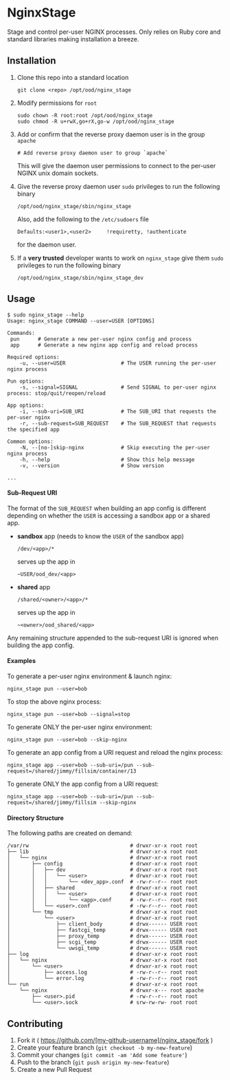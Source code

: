 # NginxStage

Stage and control per-user NGINX processes. Only relies on Ruby core and
standard libraries making installation a breeze.

## Installation

1. Clone this repo into a standard location

    ```
    git clone <repo> /opt/ood/nginx_stage
    ```

2. Modify permissions for `root`

    ```
    sudo chown -R root:root /opt/ood/nginx_stage
    sudo chmod -R u+rwX,go+rX,go-w /opt/ood/nginx_stage
    ```

3. Add or confirm that the reverse proxy daemon user is in the group `apache`

    ```
    # Add reverse proxy daemon user to group `apache`
    ```

    This will give the daemon user permissions to connect to the per-user NGINX
    unix domain sockets.

4. Give the reverse proxy daemon user `sudo` privileges to run the following
   binary

    ```
    /opt/ood/nginx_stage/sbin/nginx_stage
    ```

    Also, add the following to the `/etc/sudoers` file

    ```
    Defaults:<user1>,<user2>     !requiretty, !authenticate
    ```

    for the daemon user.

5. If a **very trusted** developer wants to work on `nginx_stage` give them
   `sudo` privileges to run the following binary

    ```
    /opt/ood/nginx_stage/sbin/nginx_stage_dev
    ```

## Usage

```shell
$ sudo nginx_stage --help
Usage: nginx_stage COMMAND --user=USER [OPTIONS]

Commands:
 pun      # Generate a new per-user nginx config and process
 app      # Generate a new nginx app config and reload process

Required options:
    -u, --user=USER                  # The USER running the per-user nginx process

Pun options:
    -s, --signal=SIGNAL              # Send SIGNAL to per-user nginx process: stop/quit/reopen/reload

App options:
    -i, --sub-uri=SUB_URI            # The SUB_URI that requests the per-user nginx
    -r, --sub-request=SUB_REQUEST    # The SUB_REQUEST that requests the specified app

Common options:
    -N, --[no-]skip-nginx            # Skip executing the per-user nginx process
    -h, --help                       # Show this help message
    -v, --version                    # Show version

...
```

#### Sub-Request URI

The format of the `SUB_REQUEST` when building an app config is different
depending on whether the `USER` is accessing a sandbox app or a shared app.

* **sandbox** app (needs to know the `USER` of the sandbox app)

    ```
    /dev/<app>/*
    ```

    serves up the app in

    ```
    ~USER/ood_dev/<app>
    ```

* **shared** app

    ```
    /shared/<owner>/<app>/*
    ```

    serves up the app in

    ```
    ~<owner>/ood_shared/<app>
    ```

Any remaining structure appended to the sub-request URI is ignored when
building the app config.

#### Examples

To generate a per-user nginx environment & launch nginx:

    nginx_stage pun --user=bob

To stop the above nginx process:

    nginx_stage pun --user=bob --signal=stop

To generate ONLY the per-user nginx environment:

    nginx_stage pun --user=bob --skip-nginx

To generate an app config from a URI request and reload the nginx process:

    nginx_stage app --user=bob --sub-uri=/pun --sub-request=/shared/jimmy/fillsim/container/13

To generate ONLY the app config from a URI request:

    nginx_stage app --user=bob --sub-uri=/pun --sub-request=/shared/jimmy/fillsim --skip-nginx

#### Directory Structure

The following paths are created on demand:

```
/var/rw                                 # drwxr-xr-x root root
├── lib                                 # drwxr-xr-x root root
│   └── nginx                           # drwxr-xr-x root root
│       ├── config                      # drwxr-xr-x root root
│       │   ├── dev                     # drwxr-xr-x root root
│       │   │   └── <user>              # drwxr-xr-x root root
│       │   │       └── <dev_app>.conf  # -rw-r--r-- root root
│       │   ├── shared                  # drwxr-xr-x root root
│       │   │   └── <user>              # drwxr-xr-x root root
│       │   │       └── <app>.conf      # -rw-r--r-- root root
│       │   └── <user>.conf             # -rw-r--r-- root root
│       └── tmp                         # drwxr-xr-x root root
│           └── <user>                  # drwxr-xr-x root root
│               ├── client_body         # drwx------ USER root
│               ├── fastcgi_temp        # drwx------ USER root
│               ├── proxy_temp          # drwx------ USER root
│               ├── scgi_temp           # drwx------ USER root
│               └── uwsgi_temp          # drwx------ USER root
├── log                                 # drwxr-xr-x root root
│   └── nginx                           # drwxr-xr-x root root
│       └── <user>                      # drwxr-xr-x root root
│           ├── access.log              # -rw-r--r-- root root
│           └── error.log               # -rw-r--r-- root root
└── run                                 # drwxr-xr-x root root
    └── nginx                           # drwxr-x--- root apache
        ├── <user>.pid                  # -rw-r--r-- root root
        └── <user>.sock                 # srw-rw-rw- root root
```

## Contributing

1. Fork it ( https://github.com/[my-github-username]/nginx_stage/fork )
2. Create your feature branch (`git checkout -b my-new-feature`)
3. Commit your changes (`git commit -am 'Add some feature'`)
4. Push to the branch (`git push origin my-new-feature`)
5. Create a new Pull Request
